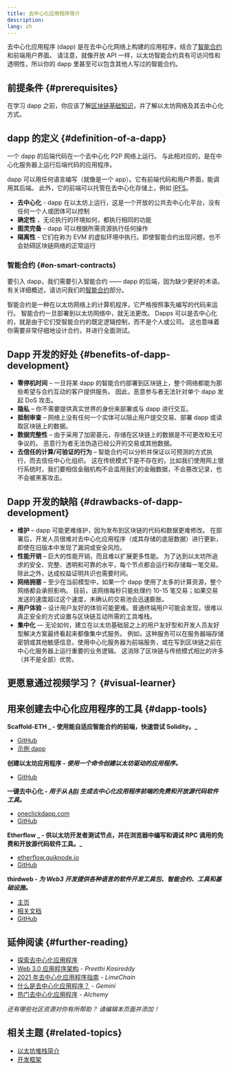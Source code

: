 ```yaml
---
title: 去中心化应用程序简介
description:
lang: zh
---
```


去中心化应用程序 (dapp) 是在去中心化网络上构建的应用程序，结合了[智能合约](/developers/docs/smart-contracts/)和前端用户界面。 请注意，就像开放 API 一样，以太坊智能合约具有可访问性和透明性，所以你的 dapp 里甚至可以包含其他人写过的智能合约。

## 前提条件 {#prerequisites}

在学习 dapp 之前，你应该了解[区块链基础知识](/developers/docs/intro-to-ethereum/)，并了解以太坊网络及其去中心化方式。

## dapp 的定义 {#definition-of-a-dapp}

一个 dapp 的后端代码在一个去中心化 P2P 网络上运行。 与此相对应的，是在中心化服务器上运行后端代码的应用程序。

dapp 可以用任何语言编写（就像是一个 app）。它有前端代码和用户界面，能调用其后端。 此外，它的前端可以托管在去中心化存储上，例如 [IPFS](https://ipfs.io/)。

- **去中心化** - dapp 在以太坊上运行，这是一个开放的公共去中心化平台，没有任何一个人或团体可以控制
- **确定性** ，无论执行的环境如何，都执行相同的功能
- **图灵完备** - dapp 可以根据所需资源执行任何操作
- **隔离性** - 它们在称为 EVM 的虚拟环境中执行。即使智能合约出现问题，也不会妨碍区块链网络的正常运行

### 智能合约 {#on-smart-contracts}

要引入 dapp，我们需要引入智能合约 —— dapp 的后端，因为缺少更好的术语。 有关详细概述，请访问我们的[智能合约](/developers/docs/smart-contracts/)部分。

智能合约是一种在以太坊网络上的计算机程序，它严格按照事先编写的代码来运行。 智能合约一旦部署到以太坊网络中，就无法更改。 Dapps 可以是去中心化的，就是由于它们受智能合约的既定逻辑控制，而不是个人或公司。 这也意味着你需要非常仔细地设计合约，并进行全面测试。

## Dapp 开发的好处 {#benefits-of-dapp-development}

- **零停机时间** – 一旦将某 dapp 的智能合约部署到区块链上，整个网络都能为那些希望与合约互动的客户提供服务。 因此，恶意参与者无法针对单个 dapp 发起 DoS 攻击。
- **隐私** – 你不需要提供真实世界的身份来部署或与 dapp 进行交互。
- **抵制审查** – 网络上没有任何一个实体可以阻止用户提交交易、部署 dapp 或读取区块链上的数据。
- **数据完整性** – 由于采用了加密基元，存储在区块链上的数据是不可更改和无可争议的。 恶意行为者无法伪造已经公开的交易或其他数据。
- **去信任的计算/可验证的行为** – 智能合约可以分析并保证以可预测的方式执行，而去信任中心化组织。 这在传统模式下是不存在的，比如我们使用网上银行系统时，我们要相信金融机构不会滥用我们的金融数据，不会篡改记录，也不会被黑客攻击。

## Dapp 开发的缺陷 {#drawbacks-of-dapp-development}

- **维护** – dapp 可能更难维护，因为发布到区块链的代码和数据更难修改。 在部署后，开发人员很难对去中心化应用程序（或其存储的底层数据）进行更新，即使在旧版本中发现了漏洞或安全风险。
- **性能开销** – 巨大的性能开销，而且难以扩展更多性能。 为了达到以太坊所追求的安全、完整、透明和可靠的水平，每个节点都会运行和存储每一笔交易。 除此之外，达成权益证明共识也需要时间。
- **网络拥塞** – 至少在当前模型中，如果一个 dapp 使用了太多的计算资源，整个网络都会承担影响。 目前，该网络每秒只能处理约 10-15 笔交易；如果交易发送的速度超过这个速度，未确认的交易池会迅速膨胀。
- **用户体验** – 设计用户友好的体验可能更难。普通终端用户可能会发现，很难以真正安全的方式设置与区块链互动所需的工具堆栈。
- **集中化** — 无论如何，建立在以太坊基础层之上的用户友好型和开发人员友好型解决方案最终看起来都像集中式服务。 例如，这种服务可以在服务器端存储密钥或其他敏感信息，使用中心化服务器为前端服务，或在写到区块链之前在中心化服务器上运行重要的业务逻辑。 这消除了区块链与传统模式相比的许多（并不是全部）优势。

## 更愿意通过视频学习？ {#visual-learner}

<YouTube id="F50OrwV6Uk8" />

## 用来创建去中心化应用程序的工具 {#dapp-tools}

**Scaffold-ETH _ - 使用能自适应智能合约的前端，快速尝试 Solidity。_**

- [GitHub](https://github.com/austintgriffith/scaffold-eth)
- [示例 dapp](https://punkwallet.io/)

**创建以太坊应用程序 _- 使用一个命令创建以太坊驱动的应用程序。_**

- [GitHub](https://github.com/paulrberg/create-eth-app)

**一键去中心化 _- 用于从 [ABI](/glossary/#abi) 生成去中心化应用程序前端的免费和开放源代码软件工具。_**

- [oneclickdapp.com](https://oneclickdapp.com)
- [GitHub](https://github.com/oneclickdapp/oneclickdapp-v1)

**Etherflow _ - 供以太坊开发者测试节点，并在浏览器中编写和调试 RPC 调用的免费和开放源代码软件工具。_**

- [etherflow.quiknode.io](https://etherflow.quiknode.io/)
- [GitHub](https://github.com/abunsen/etherflow)

**thirdweb _- 为 Web3 开发提供各种语言的软件开发工具包、智能合约、工具和基础设施。_**

- [主页](https://thirdweb.com/)
- [相关文档](https://portal.thirdweb.com/)
- [GitHub](https://github.com/thirdweb-dev/)

## 延伸阅读 {#further-reading}

- [探索去中心化应用程序](/dapps)
- [Web 3.0 应用程序架构](https://www.preethikasireddy.com/post/the-architecture-of-a-web-3-0-application) - _Preethi Kasireddy_
- [2021 年去中心化应用程序指南](https://limechain.tech/blog/what-are-dapps-the-2021-guide/) - _LimeChain_
- [什么是去中心化应用程序？](https://www.gemini.com/cryptopedia/decentralized-applications-defi-dapps) - _Gemini_
- [热门去中心化应用程序](https://www.alchemy.com/dapps) - _Alchemy_

_还有哪些社区资源对你有所帮助？ 请编辑本页面并添加！_

## 相关主题 {#related-topics}

- [以太坊堆栈简介](/developers/docs/ethereum-stack/)
- [开发框架](/developers/docs/frameworks/)
